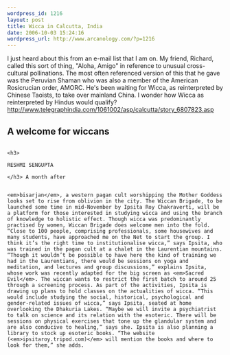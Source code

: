 ```yaml
--- 
wordpress_id: 1216
layout: post
title: Wicca in Calcutta, India
date: 2006-10-03 15:24:16
wordpress_url: http://www.arcanology.com/?p=1216
---
```

I just heard about this from an e-mail list that I am on. My friend, Richard, called this sort of thing, "Aloha, Amigo" in reference to unusual cross-cultural pollinations. The most often referenced version of this that he gave was the Peruvian Shaman who was also a member of the American Rosicrucian order, AMORC. He's been waiting for Wicca, as reinterpreted by Chinese Taoists, to take over mainland China. I wonder how Wicca as reinterpreted by Hindus would qualify? <a href="http://www.telegraphindia.com/1061002/asp/calcutta/story_6807823.asp">http://www.telegraphindia.com/1061002/asp/calcutta/story_6807823.asp</a> <h2>
                                                                                                                                                                                                                                                                                                                                                                                                                                                                                                                                                                                                                                                                                                                                                                                                                            A welcome for wiccans
                                                                                                                                                                                                                                                                                                                                                                                                                                                                                                                                                                                                                                                                                                                                                                                                                          </h2>
                                                                                                                                                                                                                                                                                                                                                                                                                                                                                                                                                                                                                                                                                                                                                                                                                          
                                                                                                                                                                                                                                                                                                                                                                                                                                                                                                                                                                                                                                                                                                                                                                                                                          <h3>
                                                                                                                                                                                                                                                                                                                                                                                                                                                                                                                                                                                                                                                                                                                                                                                                                            RESHMI SENGUPTA
                                                                                                                                                                                                                                                                                                                                                                                                                                                                                                                                                                                                                                                                                                                                                                                                                          </h3> A month after 
                                                                                                                                                                                                                                                                                                                                                                                                                                                                                                                                                                                                                                                                                                                                                                                                                          
                                                                                                                                                                                                                                                                                                                                                                                                                                                                                                                                                                                                                                                                                                                                                                                                                          <em>bisarjan</em>, a western pagan cult worshipping the Mother Goddess looks set to rise from oblivion in the city. The Wiccan Brigade, to be launched some time in mid-November by Ipsita Roy Chakraverti, will be a platform for those interested in studying wicca and using the branch of knowledge to holistic effect. Though wicca was predominantly practised by women, Wiccan Brigade does welcome men into the fold. “Close to 100 people, comprising professionals, some housewives and many students, have approached me on the Net to start the group. I think it’s the right time to institutionalise wicca,” says Ipsita, who was trained in the pagan cult at a chalet in the Laurentian mountains. “Though it wouldn’t be possible to have here the kind of training we had in the Laurentians, there would be sessions on yoga and meditation, and lectures and group discussions,” explains Ipsita, whose work was recently adapted for the big screen as <em>Sacred Evil</em>. The wiccan wants to restrict the first batch to around 25 through a screening process. As part of the activities, Ipsita is drawing up plans to hold classes on the actualities of wicca. “This would include studying the social, historical, psychological and gender-related issues of wicca,” says Ipsita, seated at home overlooking the Dhakuria Lakes. “Maybe we will invite a psychiatrist to talk on science and its relation with the esoteric. There will be sessions on physical exercises that tone up the glandular system and are also conducive to healing,” says she. Ipsita is also planning a library to stock up esoteric books. “The website (<em>ipsitaroy.tripod.com)</em> will mention the books and where to look for them,” she adds.